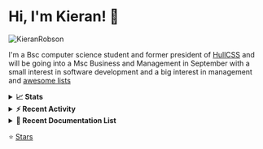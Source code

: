 
# Hi, I'm Kieran! 👋  
<p> 
    <img src="https://komarev.com/ghpvc/?username=KieranRobson" alt="KieranRobson"/>       
</p> 

I'm a Bsc computer science student and former president of [HullCSS](https://hullcss.org) and will be going into a Msc Business and Management in September with a small interest in software development and a big interest in management and [awesome lists](https://github.com/sindresorhus/awesome)


<!-- Stats -->
<details>
<summary><b>📈 Stats</b></summary>
![Metrics](https://github.com/KieranRobson/KieranRobson/blob/main/github-metrics.svg)
</details>

<!-- Recent Activity  -->
<details>
<summary><b>⚡ Recent Activity </b></summary>
<!--START_SECTION:activity-->
1. 💪 Opened PR [#4267](https://github.com/avelino/awesome-go/pull/4267) in [avelino/awesome-go](https://github.com/avelino/awesome-go)
2. 💪 Opened PR [#4263](https://github.com/avelino/awesome-go/pull/4263) in [avelino/awesome-go](https://github.com/avelino/awesome-go)
3. 🗣 Commented on [#3052](https://github.com/awesome-selfhosted/awesome-selfhosted/issues/3052) in [awesome-selfhosted/awesome-selfhosted](https://github.com/awesome-selfhosted/awesome-selfhosted)
4. ❌ Closed PR [#9](https://github.com/jthegedus/awesome-list-template/pull/9) in [jthegedus/awesome-list-template](https://github.com/jthegedus/awesome-list-template)
5. 💪 Opened PR [#3049](https://github.com/awesome-selfhosted/awesome-selfhosted/pull/3049) in [awesome-selfhosted/awesome-selfhosted](https://github.com/awesome-selfhosted/awesome-selfhosted)
6. ❗️ Closed issue [#342](https://github.com/satellity/satellity/issues/342) in [satellity/satellity](https://github.com/satellity/satellity)
7. ❗️ Opened issue [#342](https://github.com/satellity/satellity/issues/342) in [satellity/satellity](https://github.com/satellity/satellity)
8. 💪 Opened PR [#51](https://github.com/johnjago/awesome-free-software/pull/51) in [johnjago/awesome-free-software](https://github.com/johnjago/awesome-free-software)
9. 🗣 Commented on [#49](https://github.com/johnjago/awesome-free-software/issues/49) in [johnjago/awesome-free-software](https://github.com/johnjago/awesome-free-software)
10. 💪 Opened PR [#1](https://github.com/hullcss/hullcss-site-jet/pull/1) in [hullcss/hullcss-site-jet](https://github.com/hullcss/hullcss-site-jet)
<!--END_SECTION:activity-->
 
 More activity can be found [here](https://github.com/KieranRobson/KieranRobson/blob/main/RECENT-ACTIVITY.md)
    
</details>
        

<!-- Recent Documentation List -->
<details>
  <summary><b>📰 Recent Documentation List</b></summary>
    <p>
        
<!-- BLOG-POST-LIST:START -->
- [How to install Uptime Kuma](https://docs.kieranrobson.com//posts/how-to-setup-uptime-kuma/)
- [How to install NGINX proxy manager and Cloudlfare](https://docs.kieranrobson.com//posts/how-to-setup-nginx-proxy-manager-and-cloudflare-copy/)
- [How to install Docker and Docker Compose](https://docs.kieranrobson.com//posts/how-to-install-docker/)
- [How to install Portainer](https://docs.kieranrobson.com//posts/how-to-install-portainer/)
<!-- BLOG-POST-LIST:END -->

</p>
</details>

⭐ [Stars](https://github.com/KieranRobson/KieranRobson/blob/main/STARRED-REPOS.md)
